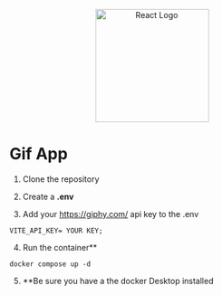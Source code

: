 <p align="center">
  <a href="https://react.dev/learn" target="__blank"><img src="https://upload.wikimedia.org/wikipedia/commons/a/a7/React-icon.svg" width="200" alt="React Logo" /></a>
</p>

# Gif App

1. Clone the repository

2. Create a **.env**

3. Add your https://giphy.com/ api key to the .env

```
VITE_API_KEY= YOUR KEY;
```

4. Run the container\*\*

```
docker compose up -d
```

5. \*\*Be sure you have a the docker Desktop installed
